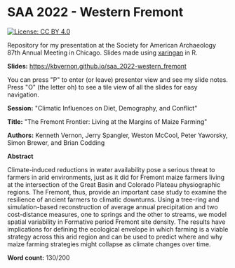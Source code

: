 
# SAA 2022 - Western Fremont

<!-- badges: start -->
[![License: CC BY 4.0](https://img.shields.io/badge/License-CC_BY_4.0-lightgrey.svg)](https://creativecommons.org/licenses/by/4.0/)
<!-- badges: end -->

Repository for my presentation at the Society for American Archaeology 87th Annual Meeting in Chicago. Slides made using [xaringan](https://github.com/yihui/xaringan) in R. 

__Slides:__ <https://kbvernon.github.io/saa_2022-western_fremont>

You can press "P" to enter (or leave) presenter view and see my slide notes. Press "O" (the letter oh) to see a tile view of all the slides for easy navigation.

__Session:__ "Climatic Influences on Diet, Demography, and Conflict"

__Title:__ "The Fremont Frontier: Living at the Margins of Maize Farming"

__Authors:__ Kenneth Vernon, Jerry Spangler, Weston McCool, Peter Yaworsky, Simon Brewer, and Brian Codding

__Abstract__  

Climate-induced reductions in water availability pose a serious threat to farmers in arid environments, just as it did for Fremont maize farmers living at the intersection of the Great Basin and Colorado Plateau physiographic regions. The Fremont, thus, provide an important case study to examine the resilience of ancient farmers to climatic downturns. Using a tree-ring and simulation-based reconstruction of average annual precipitation and two cost-distance measures, one to springs and the other to streams, we model spatial variability in Formative period Fremont site density. The results have implications for defining the ecological envelope in which farming is a viable strategy across this arid region and can be used to predict where and why maize farming strategies might collapse as climate changes over time.

__Word count:__ 130/200
